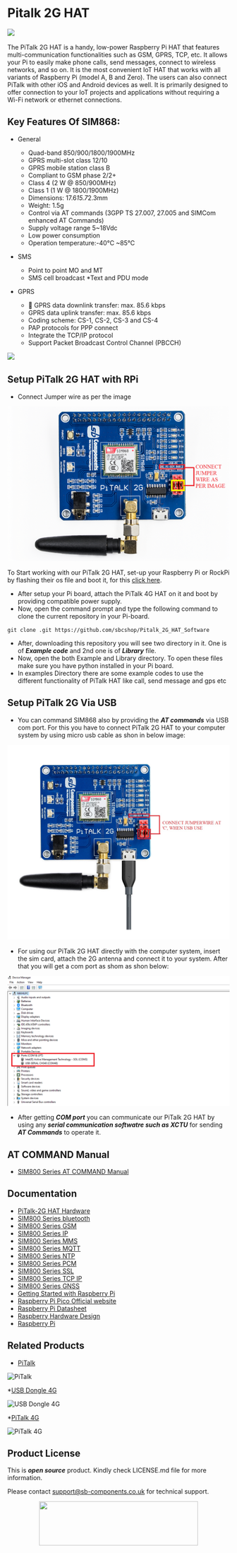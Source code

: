 # Pitalk 2G HAT 

<img src ="https://github.com/sbcshop/Pitalk_2G_HAT_Software/blob/main/images/Pitalk%202G%20front%20and%20back.png" />

The PiTalk 2G HAT is a handy, low-power Raspberry Pi HAT that features multi-communication functionalities such as GSM, GPRS, TCP, etc. It allows your Pi to easily make phone calls, send messages, connect to wireless networks, and so on. It is the most convenient IoT HAT that works with all variants of Raspberry Pi (model A, B and Zero). The users can also connect PiTalk with other iOS and Android devices as well. It is primarily designed to offer connection to your IoT projects and applications without requiring a Wi-Fi network or ethernet connections.

## Key Features Of SIM868:

* General
  * Quad-band 850/900/1800/1900MHz
  * GPRS multi-slot class 12/10
  * GPRS mobile station class B
  * Compliant to GSM phase 2/2+
  * Class 4 (2 W @ 850/900MHz)
  * Class 1 (1 W @ 1800/1900MHz)
  * Dimensions: 17.6*15.7*2.3mm
  * Weight: 1.5g
  * Control via AT commands (3GPP TS 27.007, 27.005 and SIMCom enhanced AT Commands)
  * Supply voltage range 5~18Vdc
  * Low power consumption
  * Operation temperature:-40℃ ~85℃

* SMS
  * Point to point MO and MT
  * SMS cell broadcast
  *Text and PDU mode
  
  
* GPRS
  *  GPRS data downlink transfer: max. 85.6 kbps
  * GPRS data uplink transfer: max. 85.6 kbps
  * Coding scheme: CS-1, CS-2, CS-3 and CS-4
  * PAP protocols for PPP connect
  * Integrate the TCP/IP protocol
  * Support Packet Broadcast Control Channel (PBCCH) 
  


<img src ="https://github.com/sbcshop/Pitalk_2G_HAT_Software/blob/main/images/PiTalk.png" /> 

## Setup PiTalk 2G HAT with RPi 

* Connect Jumper wire as per the image
<img src = "https://github.com/sbcshop/Pitalk_2G_HAT_Software/blob/main/images/Pitalk%202G.png"/>

To Start working with our PiTalk 2G HAT, set-up your Raspberry Pi or RockPi by flashing their os file and boot it, for this [click here](https://rockpi.eu/Rockpi4/downloads).

* After setup your Pi board, attach the PiTalk 4G HAT on it and boot by providing compatible power supply.
* Now, open the command prompt and type the following command to clone the current repository in your Pi-board.
```
git clone .git https://github.com/sbcshop/Pitalk_2G_HAT_Software
```

* After, downloading this repository you will see two directory in it. One is of ***Example code*** and 2nd one is of ***Library*** file.
* Now, open the both Example and Library directory. To open these files make sure you have python installed in your Pi board.
* In examples Directory there are some example codes to use the different functionality of PiTalk HAT like call, send message and gps etc

## Setup PiTalk 2G  Via USB


* You can command SIM868 also by providing the ***AT commands***  via USB com port. For this you have to connect PiTalk 2G HAT to your computer system by using micro usb cable as shon in below image:

<img src ="https://github.com/sbcshop/Pitalk_2G_HAT_Software/blob/main/images/PITALK%202G%20USB.jpg" />

* For using our PiTalk 2G HAT directly with the computer system, insert the sim card, attach the 2G antenna and connect it to your system. After that you will get a com port as shom as shon below:

<img src ="https://github.com/sbcshop/Pitalk_2G_HAT_Software/blob/main/images/Scr.png" />

* After getting ***COM port*** you can communicate our PiTalk 2G HAT by using any ***serial communication softwatre such as XCTU*** for sending ***AT Commands*** to operate it.


## AT COMMAND Manual
* [SIM800 Series AT COMMAND Manual](https://github.com/sbcshop/Pitalk_2G_HAT_Hardware/blob/main/Documents/SIM800_Series_AT_Command_Manul.pdf)


## Documentation

* [PiTalk-2G HAT Hardware](https://github.com/sbcshop/Pitalk_2G_HAT_Hardware)
* [SIM800 Series bluetooth](https://github.com/sbcshop/Pitalk_2G_HAT_Hardware/blob/main/Documents/SIM800_Series_Bluetooth.pdf)
* [SIM800 Series GSM](https://github.com/sbcshop/Pitalk_2G_HAT_Hardware/blob/main/Documents/SIM800_Series_GSM_Location.pdf)
* [SIM800 Series IP](https://github.com/sbcshop/Pitalk_2G_HAT_Hardware/blob/main/Documents/SIM800_Series_IP.pdf)
* [SIM800 Series MMS](https://github.com/sbcshop/Pitalk_2G_HAT_Hardware/blob/main/Documents/SIM800_Series_MMS.pdf)
* [SIM800 Series MQTT](https://github.com/sbcshop/Pitalk_2G_HAT_Hardware/blob/main/Documents/SIM800_Series_MQTT.pdf)
* [SIM800 Series NTP](https://github.com/sbcshop/Pitalk_2G_HAT_Hardware/blob/main/Documents/SIM800_Series_NTP.pdf)
* [SIM800 Series PCM](https://github.com/sbcshop/Pitalk_2G_HAT_Hardware/blob/main/Documents/SIM800_Series_PCM.pdf)
* [SIM800 Series SSL](https://github.com/sbcshop/Pitalk_2G_HAT_Hardware/blob/main/Documents/SIM800_Series_SSL.pdf)
* [SIM800 Series TCP IP](https://github.com/sbcshop/Pitalk_2G_HAT_Hardware/blob/main/Documents/SIM800_Series_TCPIP.pdf)
* [SIM800 Series GNSS](https://github.com/sbcshop/Pitalk_2G_HAT_Hardware/blob/main/Documents/SIM868_Series_GNSS.pdf)
* [Getting Started with Raspberry Pi](https://www.raspberrypi.com/documentation/computers/getting-started.html)
* [Raspberry Pi Pico Official website](https://www.raspberrypi.com/documentation/microcontrollers/)
* [Raspberry Pi Datasheet](https://www.raspberrypi.com/documentation/computers/compute-module.html)
* [Raspberry Hardware Design](https://www.raspberrypi.com/documentation/computers/compute-module.html)
* [Raspberry Pi](https://www.raspberrypi.com/documentation/microcontrollers/raspberry-pi-pico.html)

## Related Products

* [PiTalk](https://shop.sb-components.co.uk/products/pitalk-modular-smartphone-for-raspberry-pi?variant=12516562436179)

 ![PiTalk](https://cdn.shopify.com/s/files/1/1217/2104/products/PiTalk_-_Modular_SmartPhone_for_Raspberry_Pi_5.png?v=1528805795&width=400)
 
 *[USB Dongle 4G]()

 ![USB Dongle 4G]()
 
  *[PiTalk 4G]()

 ![PiTalk 4G]()
 

## Product License

This is ***open source*** product. Kindly check LICENSE.md file for more information.

Please contact support@sb-components.co.uk for technical support.
<p align="center">
  <img width="360" height="100" src="https://cdn.shopify.com/s/files/1/1217/2104/files/Logo_sb_component_3.png?v=1666086771&width=350">
</p>


